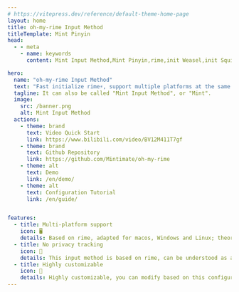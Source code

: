 ```yaml
---
# https://vitepress.dev/reference/default-theme-home-page
layout: home
title: oh-my-rime Input Method
titleTemplate: Mint Pinyin
head:
  - - meta
    - name: keywords
      content: Mint Input Method,Mint Pinyin,rime,init Weasel,init Squirrel,Linux rime

hero:
  name: "oh-my-rime Input Method"
  text: "Fast initialize rime⚡, support multiple platforms at the same time💻"
  tagline: It can also be called "Mint Input Method", or "Mint".
  image:
    src: /banner.png
    alt: Mint Input Method
  actions:
    - theme: brand
      text: Video Quick Start
      link: https://www.bilibili.com/video/BV12M411T7gf
    - theme: brand
      text: Github Repository
      link: https://github.com/Mintimate/oh-my-rime
    - theme: alt
      text: Demo
      link: /en/demo/
    - theme: alt
      text: Configuration Tutorial
      link: /en/guide/


features:
  - title: Multi-platform support
    icon: 🖥
    details: Based on rime, adapted for macos, Windows and Linux; theoretically supports tongwen (Android), cangjie (iOS)
  - title: No privacy tracking
    icon: 🚫
    details: This input method is based on rime, can be understood as a set of configurations based on the rime framework; there is no network access itself, no privacy disclosure. Of course, the dictionary also needs to be updated manually.
  - title: Highly customizable
    icon: 💐
    details: Highly customizable, you can modify based on this configuration according to your own preferences; but you need to comply with open source agreements
---
```

